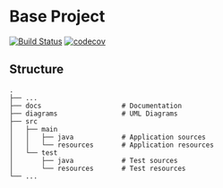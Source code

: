 # Base Project
[![Build Status](https://travis-ci.org/sweetweet/BaseProject.svg?branch=master)](https://travis-ci.org/sweetweet/BaseProject)
[![codecov](https://codecov.io/gh/sweetweet/BaseProject/branch/master/graph/badge.svg)](https://codecov.io/gh/sweetweet/BaseProject)

## Structure
```
.
├── ...
├── docs                    # Documentation
├── diagrams                # UML Diagrams
├── src
│   ├── main
│   │   ├── java            # Application sources
│   │   └── resources       # Application resources
│   └── test
│       ├── java            # Test sources
│       └── resources       # Test resources
└── ...
```

